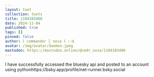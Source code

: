 ```yaml
---
layout: toot
collection: toots
title: 1104103400
date: 2024-11-04
published: true
tags: []
pinned: false
author: ⸸ commander ░ nova ⸸ :~$
avatar: /img/avatar/daemon.jpeg
mastodon: https://mastodon.online/@cmdr_nova/1104103400
---
```


I have successfully accessed the bluesky api and posted to an account using pythonhttps://bsky.app/profile/net-runner.bsky.social
